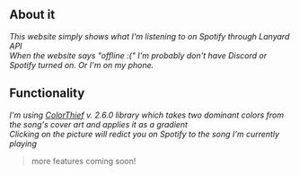 ## About it
*This website simply shows what I'm listening to on Spotify through Lanyard API*<br>
*When the website says "offline :(" I'm probably don't have Discord or Spotify turned on. Or I'm on my phone.*

## Functionality
*I'm using [ColorThief](https://github.com/lokesh/color-thief) v. 2.6.0 library which takes two dominant colors from the song's cover art and applies it as a gradient*<br>
*Clicking on the picture will redict you on Spotify to the song I'm currently playing*
> more features coming soon!
